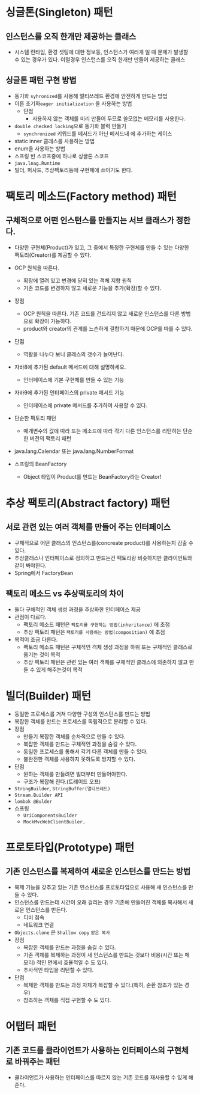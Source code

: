 # 싱글톤(Singleton) 패턴 
## 인스턴스를 오직 한개만 제공하는 클래스 
- 시스템 런타임, 환경 셋팅에 대한 정보등, 인스턴스가 여러개 일 때 문제가 발생할 수 있는 경우가 있다. 이럴경우 인스턴스를 오직 한개만 만들어 제공하는 클래스
## 싱글톤 패턴 구현 방법 
- 동기화 `syhronized`를 사용해 멀티쓰레드 환경에 안전하게 만드는 방법 
- 이른 초기화`eager initialization` 을 사용하는 방법 
  - 단점 
    - 사용하지 않는 객체를 미리 만들어 두므로 쓸모없는 메모리를 사용한다.
- `double checked locking`으로 동기화 블럭 만들기 
  - `synchronized` 키워드를 메서드가 아닌 메서드내 에 추가하는 케이스
- static inner 클래스를 사용하는 방법 
- enum을 사용하는 방법
- 스프링 빈 스코프중에 하나로 싱글톤 스코프
- `java.lnag.Runtime`
- 빌더, 퍼사드, 추상팩토리등에 구현체에 쓰이기도 한다.

# 팩토리 메소드(Factory method) 패턴 
## 구체적으로 어떤 인스턴스를 만들지는 서브 클래스가 정한다.
- 다양한 구현체(Product)가 있고, 그 중에서 특정한 구현체를 만들 수 있는 다양한 팩토리(Creator)를 제공할 수 있다.
- OCP 원칙을 따른다. 
  - 확장에 열려 있고 변경에 닫혀 있는 객체 지향 원칙
  - 기존 코드를 변경하지 않고 새로운 기능을 추가(확장)할 수 있다.
- 장점
  - OCP 원칙을 따른다. 기존 코드를 건드리지 않고 새로운 인스턴스를 다른 방법으로 확장이 가능하다. 
  - product와 creator의 관계를 느슨하게 결합하기 때문에 OCP를 따를 수 있다.
- 단점
  - 역활을 나누다 보니 클래스의 갯수가 늘어난다.
- 자바8에 추가된 default 메서드에 대해 설명하세요.
  - 인터페이스에 기본 구현체를 만들 수 있는 기능 
- 자바9에 추가된 인터페이스의 private 메서드 기능 
  - 인터페이스에 private 메서드를 추가하여 사용할 수 있다.

- 단순한 팩토리 패턴 
  - 매개변수의 값에 따라 또는 메소드에 따라 각기 다른 인스턴스를 리턴하는 단순한 버전의 팩토리 패턴 
- java.lang.Calendar 또는 java.lang.NumberFormat
- 스프링의 BeanFactory
  - Object 타입이 Product를 만드는 BeanFactory라는 Creator!

# 추상 팩토리(Abstract factory) 패턴 
## 서로 관련 있는 여러 객체를 만들어 주는 인터페이스
- 구체적으로 어떤 클래스의 인스턴스를(concreate product)를 사용하는지 감출 수 있다.
- 추상클래스나 인터페이스로 정의하고 만드는건 팩토리랑 비슷하지만 클라이언트와 같이 봐야한다.
- Spring에서 FactoryBean

## 팩토리 메소드 vs 추상팩토리의 차이 
- 둘다 구체적인 객체 생성 과정을 추상화한 인터페이스 제공 
- 관점이 다르다.
  - 팩토리 메소드 패턴은 `팩토리를 구현하는 방법(inheritance)` 에 초점 
  - 추상 팩토리 패턴은 `팩토리를 사용하는 방법(composition)` 에 초점 
- 목적이 조금 다른다.
  - 팩토리 메소드 패턴은 구체적인 객체 생성 과정을 하위 또는 구체적인 클래스로 옮기는 것이 목적 
  - 추상 팩토리 패턴은 관련 있는 여러 객체를 구체적인 클래스에 의존하지 않고 만들 수 있게 해주는것이 목적

# 빌더(Builder) 패턴
- 동일한 프로세스를 거쳐 다양한 구성의 인스턴스를 만드는 방법
- 복잡한 객체를 만드는 프로세스를 독립적으로 분리할 수 있다.
- 장점 
  - 만들기 복잡한 객체를 순차적으로 만들 수 있다.
  - 복잡한 객체를 만드는 구체적인 과정을 숨길 수 있다.
  - 동일한 프로세스를 통해서 각기 다른 객체를 만들 수 있다.
  - 불완전한 객체를 사용하지 못하도록 방지할 수 있다.
- 단점 
  - 원하는 객체를 만들려면 빌더부터 만들어야한다.
  - 구조가 복잡해 진다.(트레이드 오프)
- `StringBuilder`, `StringBuffer(멀티쓰레드)`
- `Stream.Builder API`
- `lombok @Bulder`
- 스프링 
  - `UriComponentsBuilder`
  - `MockMvcWebClientBuiler`..

# 프로토타입(Prototype) 패턴 
## 기존 인스턴스를 복제하여 새로운 인스턴스를 만드는 방법
- 복제 기능을 갖추고 있는 기존 인스턴스를 프로토타입으로 사용해 새 인스턴스를 만들 수 있다.
- 인스턴스를 만드는데 시간이 오래 걸리는 경우 기존에 만들어진 객체를 복사해서 새로운 인스턴스를 만든다. 
  - 디비 접속 
  - 네트워크 연결 
- `Objects.clone` 은  `Shallow copy` `얕은 복사`
- 장점
  - 복잡한 객체를 만드는 과정을 숨길 수 있다.
  - 기존 객체를 복제하는 과정이 새 인스턴스를 만드는 것보다 비용(시간 또는 메모리) 적인 면에서 효율적일 수 도 있다.
  - 추사적인 타입을 리턴할 수 있다.
- 단점 
  - 복제한 객체를 만드는 과정 자체가 복잡할 수 있다.(특히, 순환 참조가 있는 경우)
  - 참조하는 객체를 직접 구현할 수 도 있다.

# 어탭터 패턴
## 기존 코드를 클라이언트가 사용하는 인터페이스의 구현체로 바꿔주는 패턴 
- 클라이언트가 사용하는 인터페이스를 따르지 않는 기존 코드를 재사용할 수 있게 해준다.